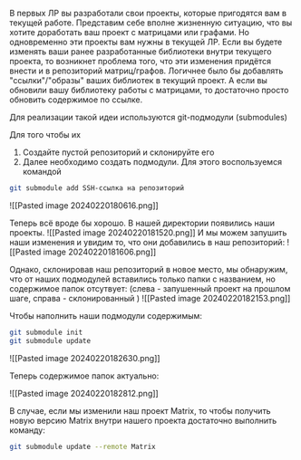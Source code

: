 В первых ЛР вы разработали свои проекты, которые пригодятся вам в текущей работе.
Представим себе вполне жизненную ситуацию, что вы хотите доработать ваш проект с матрицами или графами. Но одновременно эти проекты вам нужны  в текущей ЛР. Если вы будете изменять ваши ранее разработанные библиотеки внутри текущего проекта, то возникнет проблема того, что эти изменения придётся внести и в репозиторий матриц/графов. Логичнее было бы добавлять "ссылки"/"образы" ваших библиотек в текущий проект. А если вы обновили вашу библиотеку работы с матрицами, то достаточно просто обновить содержимое по ссылке.

Для реализации такой идеи используются git-подмодули (submodules) 

Для того чтобы их  
1. Создайте пустой репозиторий и склонируйте его
2. Далее необходимо создать подмодули. Для этого воспользуемся командой 
```bash
git submodule add SSH-ссылка на репозиторий
```

![[Pasted image 20240220180616.png]]

Теперь всё вроде бы хорошо. В нашей директории появились наши проекты.
![[Pasted image 20240220181520.png]]
И мы можем запушить наши изменения и увидим то, что они добавились в наш репозиторий:
![[Pasted image 20240220181606.png]]

Однако, склонировав наш репозиторий в новое место, мы обнаружим, что от наших подмодулей вставились только папки с названием, но содержимое папок отсутвует:
(слева - запушенный проект на прошлом шаге, справа - склонированный )
![[Pasted image 20240220182153.png]]

Чтобы наполнить наши подмодули содержимым:

```bash
git submodule init
git submodule update
```

![[Pasted image 20240220182630.png]]

Теперь содержимое папок актуально:

![[Pasted image 20240220182812.png]]

В случае, если мы изменили наш проект Matrix, то чтобы получить новую версию Matrix внутри нашего проекта достаточно выполнить команду:
```bash
git submodule update --remote Matrix
```
